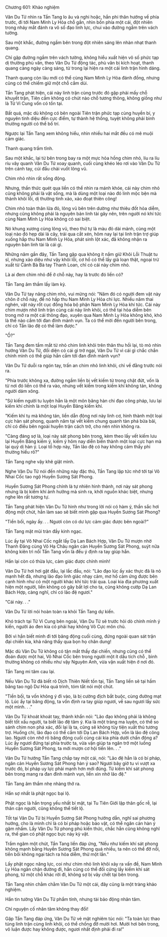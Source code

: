




Chương 601: Khảo nghiệm


Vân Du Tử nhìn ra Tần Tang lo âu và nghi hoặc, hắn phi thân hướng về phía trước, đi tới Nam Minh Ly Hỏa chỗ gần, nhìn bốn phía một cái, đột nhiên trong nháy mắt đánh ra vô số đạo linh lực, chui vào đường ngầm trên vách tường.

Sau một khắc, đường ngầm bên trong đột nhiên sáng lên nhàn nhạt thanh quang.

Chỉ gặp đường ngầm trên vách tường, không hiểu xuất hiện vô số phức tạp dị thường phù văn, theo Vân Du Tử động tác, phù văn bị kích hoạt, thanh quang càng ngày càng sáng, từ trong lại hiện ra một cái linh trận hình dáng.

Thanh quang còn lâu mới có thể cùng Nam Minh Ly Hỏa đánh đồng, nhưng cũng có thể chiếm giữ một chỗ cắm dùi.

Tần Tang phát hiện, cái này linh trận cùng trước đó gặp phải mấy chỗ khuyết trận, Tiên cấm không có chút nào chỗ tương thông, không giống như là Tử Vi Cung vốn có tồn tại.

Bất quá, mặc dù không có bên ngoài Tiên trận phức tạp cùng huyền bí, y nguyên tinh diệu đến cực điểm, tự thành hệ thống, tuyệt không phải bình thường người có thể bố trí.

Ngược lại Tần Tang xem không hiểu, nhìn nhiều hai mắt đều có mê muội cảm giác.

Thanh quang trầm tĩnh.

Sau một khắc, lại từ bên trong bay ra một mực hỏa hồng chim nhỏ, líu ra líu ríu vây quanh Vân Du Tử xoay quanh, cuối cùng khéo léo rơi vào Vân Du Tử trên cánh tay, cúi đầu chải vuốt lông vũ.

Chim nhỏ nhìn rất sống động.

Nhưng, thần thức quét qua liền có thể nhìn ra mánh khóe, cái này chim nhỏ cũng không phải là vật sống, mà là dùng một loại nào đó linh mộc bện mà thành khôi lỗi, dị thường tinh xảo, xảo đoạt thiên công!

Chim nhỏ toàn thân lửa đỏ, lông vũ bên trên dường như thiêu đốt hỏa diễm, nhưng cũng không phải là nguyên bản linh tài gây nên, trên người nó khí tức cùng Nam Minh Ly Hỏa không có sai biệt.

Nó khung xương cùng lông vũ, theo thứ tự là màu đỏ dài mảnh, cùng một loại nào đó hẹp dài lá cây, trải qua cắt xén, hôm nay lại tại linh trận trợ giúp xuống hấp thu Nam Minh Ly Hỏa, phát sinh lột xác, đã không nhận ra nguyên bản linh tài là cái gì.

Những năm gần đây, Tần Tang gặp qua không ít nắm giữ Khôi Lỗi Thuật tu sĩ, nhưng xảo diệu như vậy khôi lỗi, cơ hồ có thể lấy giả loạn thật, ngoại trừ xuất từ Cảnh Bà Bà tay Thanh Loan, chỉ có cái này chim nhỏ.

Là ai đem chim nhỏ để ở chỗ này, hay là trước đó liền có?

Tần Tang âm thầm lấy làm kỳ.

Vân Du Tử tay nâng chim nhỏ, vui mừng nói: "Năm đó có người đem vật này chôn ở chỗ này, để nó hấp thu Nam Minh Ly Hỏa chi lực. Nhiều năm thai nghén, vật này rốt cục đồng hóa bộ phận Nam Minh Ly Hỏa khí tức. Cái này chim mượn nhờ linh trận cùng cái này linh khôi, có thể tại hỏa diễm bên trong mở ra một cái thông đạo, xuyên qua Nam Minh Ly Hỏa không khó, khó là thế nào cầm tới đan đỉnh mảnh vụn. Ta có thể mời đến người bên trong, chỉ có Tần lão đệ có thể làm được."

"Ồ?"

Tần Tang đem tầm mắt từ nhỏ chim linh khôi trên thân thu hồi lại, tò mò nhìn hướng Vân Du Tử, đối diện có cái gì trở ngại, Vân Du Tử vì cái gì chắc chắn chính mình có thể giúp hắn cầm tới đan đỉnh mảnh vụn?

Vân Du Tử duỗi ra ngón tay, trấn an chim nhỏ linh khôi, chỉ về đằng trước nói ra.

"Phía trước không xa, đường ngầm liền bị vết kiếm từ trong chặt đứt, vốn là từ nơi đó liền có thể ra vào, nhưng vết kiếm trong kiếm khí không tán, không người dám xông.

"Sử kiếm người tu luyện hẳn là một môn băng hàn chi đạo công pháp, lưu lại kiếm khí chính là một loại Huyền Băng kiếm khí.

"Kiếm khí tụ mà không tán, liền dẫn động nơi này linh cơ, hình thành một loại cực hàn sát phong, quanh năm tại vết kiếm chung quanh tàn phá bừa bãi, chỉ có điều bên ngoài huyễn trận cách trở, cho nên nhìn không ra.

"Càng đáng sợ là, loại này sát phong bên trong, kèm theo lấy vết kiếm lưu lại Huyền Băng kiếm ý, kiếm ý hôm nay diễn biến thành một loại cực hạn mà lại quỷ dị hàn ý. Loại tổ hợp này, Tần lão đệ có hay không cảm thấy phi thường hiểu rõ?"

Tần Tang nghe vậy khẽ giật mình.

Nghe Vân Du Tử nói đến những này đặc thù, Tần Tang lập tức nhớ tới tại Vô Nhai Cốc tao ngộ Huyền Sương Sát Phong.

Huyền Sương Sát Phong chính là tự nhiên hình thành, nơi này sát phong nhưng là bị kiếm khí ảnh hưởng mà sinh ra, khởi nguồn khác biệt, nhưng nghe lên rất tương tự.

Tần Tang phát hiện Vân Du Tử hình như trong lời nói có hàm ý, thần sắc hơi động một chút, hắn làm sao sẽ biết mình gặp qua Huyền Sương Sát Phong?

"Tiền bối, ngày ấy. . . Ngươi còn có dư lực cảm giác được bên ngoài?"

Tần Tang mặt mũi tràn đầy kinh ngạc.

Lúc ấy tại Vô Nhai Cốc ngắt lấy Dạ Lan Bách Hợp, Vân Du Tử mượn nhờ Thanh Đăng cùng Vô Hạ Châu ngăn cản Huyền Sương Sát Phong, suýt nữa không kiên trì nổi Tần Tang vốn là đều ý định ra tay giúp hắn.

Hắn lại còn có thừa lực, cảm giác được chính mình!

Vân Du Tử hơi hơi gật đầu, lại lắc đầu, nói: "Lão đạo lúc ấy xác thực đã là nỏ mạnh hết đà, nhưng lão đạo linh giác nhạy cảm, mơ hồ cảm ứng được bên cạnh hình như có một người khác khí tức trải qua. Loại kia địa phương xuất hiện một người, liền không có gây bất lợi cho ta, cũng không cướp Dạ Lan Bách Hợp, càng nghĩ, chỉ có lão đệ ngươi."

"Cái này. . ."

Vân Du Tử lời nói hoàn toàn ra khỏi Tần Tang dự kiến.

Khó trách tại Tử Vi Cung bên ngoài, Vân Du Tử sẽ trước hỏi dò chính mình ý kiến, người áo đen kia có phải hay không Vô Cực môn chủ.

Bởi vì hắn biết mình đi tới băng động cuối cùng, đứng ngoài quan sát trận đại chiến kia, khả năng thấy qua bọn họ chân dung!

Mặc dù Vân Du Tử không có tận mắt thấy đại chiến, nhưng cũng có thể đoán được một hai, Vô Nhai Cốc bên trong người một ít dấu tích chỗ , bình thường không có nhiều như vậy Nguyên Anh, vừa vặn xuất hiện ở nơi đó.

Tần Tang mi tâm cau lại.

Nếu Vân Du Tử đã biết rõ Dịch Thiên Niết tồn tại, Tần Tang liền sẽ tại hầm băng tao ngộ Dư Hóa quá trình, tóm tắt nói một chút.

"Tiền bối, ta vốn không ý đi vào, là bị cường địch bắt buộc, cùng đường mạt lộ. Lúc ấy tại băng động, ta vốn định ra tay giúp ngươi, về sau ngươi lấy sức một mình. . ."

Vân Du Tử khoát khoát tay, thành khẩn nói: "Lão đạo không phải là không biết tốt xấu người, ta biết lão đệ tâm ý. Kia là một tràng ma luyện, có thể so sánh chim non phá xác, đổi lại là ta, cũng sẽ không tùy tiện xuất thủ tương trợ. Huống chi, lão đạo có thể cầm tới Dạ Lan Bách Hợp, vốn là lão đệ công lao. Ngươi còn nhớ rõ băng động cuối cùng cái kia phía dưới chấn động a? Lúc ấy ngươi đứng tại phía trước ta, vừa vặn giúp ta ngăn trở một luồng Huyền Sương Sát Phong, ta mới mượn cơ hội tiến lên. . ."

Vân Du Tử hướng Tần Tang chắp tay một cái, nói: "Lão đệ hẳn là có bí pháp, ngăn cản Huyền Sương Sát Phong hàn ý sao? Ngươi bây giờ tu vi vượt xa trước đó, bí pháp uy lực phải mạnh hơn mới đúng. Từ kiếm khí sát phong bên trong mang ra đan đỉnh mảnh vụn, liền xin nhờ lão đệ."

Tần Tang âm thầm nhẹ nhàng thở ra.

Hắn sợ nhất là phật ngọc bại lộ.

Phật ngọc là hắn trọng yếu nhất bí mật, tại Tu Tiên Giới lập thân gốc rễ, lại thân cận người, cũng không thể tiết lộ.

Tốt tại Vân Du Tử bị Huyền Sương Sát Phong hướng dẫn, nghĩ sai phương hướng, cho là mình chỉ là có bí pháp hoặc bảo vật, có thể ngăn cản hàn ý gặm nhấm. Lấy Vân Du Tử phong phú kiến thức, chắc hẳn cũng không nghĩ ra, thế gian có phật ngọc bực này kỳ vật.

Trầm ngâm một chút, Tần Tang liền đáp ứng, "Nếu như kiếm khí sát phong không mạnh bằng Huyền Sương Sát Phong quá nhiều, ta nên có thể đỡ nổi, tiền bối không ngại tách ra hỏa diễm, thử một lần."

Lấy phật ngọc năng lực, coi như chim nhỏ linh khôi xảy ra vấn đề, Nam Minh Ly Hỏa ngăn chặn đường đi, hắn cũng có thể đối cứng lấy kiếm khí sát phong, từ một chỗ khác rời đi, không sợ bị vây chết tại bên trong.

Tần Tang nhìn chằm chằm Vân Du Tử một cái, đây cũng là một tràng khảo nghiệm.

Hắn tin tưởng Vân Du Tử phẩm tính, nhưng tài bảo động nhân tâm.

Chỉ nguyện cố nhân tâm không thay đổi!

Gặp Tần Tang đáp ứng, Vân Du Tử vẻ mặt nghiêm túc nói: "Ta toàn lực thao túng linh trận cùng linh khôi, có thể chống đỡ mười hơi. Mười hơi bên trong, vô luận được hay không được, ngươi nhất định phải đi ra!"




